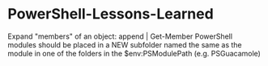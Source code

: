 # PowerShell-Lessons-Learned
Expand "members" of an object: append | Get-Member
PowerShell modules should be placed in a NEW subfolder named the same as the module in one of the folders in the $env:PSModulePath (e.g. PSGuacamole)
